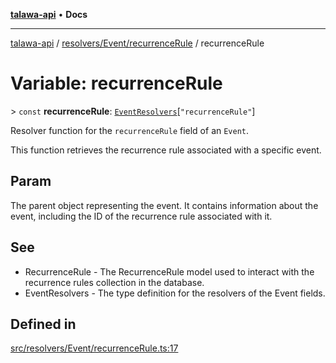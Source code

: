 [**talawa-api**](../../../../README.md) • **Docs**

***

[talawa-api](../../../../modules.md) / [resolvers/Event/recurrenceRule](../README.md) / recurrenceRule

# Variable: recurrenceRule

\> `const` **recurrenceRule**: [`EventResolvers`](../../../../types/generatedGraphQLTypes/type-aliases/EventResolvers.md)\[`"recurrenceRule"`\]

Resolver function for the `recurrenceRule` field of an `Event`.

This function retrieves the recurrence rule associated with a specific event.

## Param

The parent object representing the event. It contains information about the event, including the ID of the recurrence rule associated with it.

## See

 - RecurrenceRule - The RecurrenceRule model used to interact with the recurrence rules collection in the database.
 - EventResolvers - The type definition for the resolvers of the Event fields.

## Defined in

[src/resolvers/Event/recurrenceRule.ts:17](https://github.com/PalisadoesFoundation/talawa-api/blob/c952c7a3bfd4b8b910fbae10313f5402ade5a9d4/src/resolvers/Event/recurrenceRule.ts#L17)
